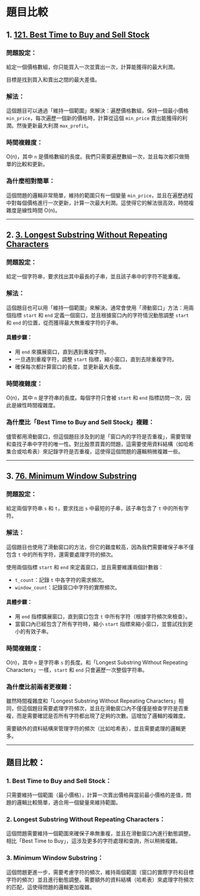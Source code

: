 # 題目比較

## 1. [121. Best Time to Buy and Sell Stock](https://leetcode.com/problems/best-time-to-buy-and-sell-stock/)

### 問題設定：

給定一個價格數組，你只能買入一次並賣出一次，計算能獲得的最大利潤。

目標是找到買入和賣出之間的最大差值。

### 解法：

這個題目可以通過「維持一個範圍」來解決：遍歷價格數組，保持一個最小價格 `min_price`，每次遍歷一個新的價格時，計算從這個 `min_price` 賣出能獲得的利潤。然後更新最大利潤 `max_profit`。

### 時間複雜度：

O(n)，其中 `n` 是價格數組的長度。我們只需要遍歷數組一次，並且每次都只做簡單的比較和更新。

### 為什麼相對簡單：

這個問題的邏輯非常簡單，維持的範圍只有一個變量 `min_price`，並且在遍歷過程中對每個價格進行一次更新，計算一次最大利潤。這使得它的解法很高效，時間複雜度是線性時間 O(n)。

---

## 2. [3. Longest Substring Without Repeating Characters](https://leetcode.com/problems/longest-substring-without-repeating-characters/)

### 問題設定：

給定一個字符串，要求找出其中最長的子串，並且該子串中的字符不能重複。

### 解法：

這個題目也可以用「維持一個範圍」來解決。通常會使用「滑動窗口」方法：用兩個指標 `start` 和 `end` 定義一個窗口，並且根據窗口內的字符情況動態調整 `start` 和 `end` 的位置，從而獲得最大無重複字符的子串。

#### 具體步驟：

- 用 `end` 來擴展窗口，直到遇到重複字符。
- 一旦遇到重複字符，調整 `start` 指標，縮小窗口，直到去除重複字符。
- 確保每次都計算窗口的長度，並更新最大長度。

### 時間複雜度：

O(n)，其中 `n` 是字符串的長度。每個字符只會被 `start` 和 `end` 指標訪問一次，因此是線性時間複雜度。

### 為什麼比「Best Time to Buy and Sell Stock」複雜：

儘管都用滑動窗口，但這個題目涉及到的是「窗口內的字符是否重複」，需要管理和查找子串中字符的唯一性。對比股票買賣的問題，這需要使用資料結構（如哈希集合或哈希表）來記錄字符是否重複，這使得這個問題的邏輯稍微複雜一些。

---

## 3. [76. Minimum Window Substring](https://leetcode.com/problems/minimum-window-substring/)

### 問題設定：

給定兩個字符串 `s` 和 `t`，要求找出 `s` 中最短的子串，該子串包含了 `t` 中的所有字符。

### 解法：

這個題目也使用了滑動窗口的方法，但它的難度較高，因為我們需要確保子串不僅包含 `t` 中的所有字符，還需要處理字符的頻次。

使用兩個指標 `start` 和 `end` 來定義窗口，並且需要維護兩個計數器：

- `t_count`：記錄 `t` 中各字符的需求頻次。
- `window_count`：記錄窗口中字符的實際頻次。

#### 具體步驟：

- 用 `end` 指標擴展窗口，直到窗口包含 `t` 中所有字符（根據字符頻次來檢查）。
- 當窗口內已經包含了所有字符時，縮小 `start` 指標來縮小窗口，並嘗試找到更小的有效子串。

### 時間複雜度：

O(n)，其中 `n` 是字符串 `s` 的長度。和「Longest Substring Without Repeating Characters」一樣，`start` 和 `end` 只會遍歷一次整個字符串。

### 為什麼比前兩者更複雜：

雖然時間複雜度和「Longest Substring Without Repeating Characters」相同，但這個題目需要處理字符頻次，並且在滑動窗口內不僅僅是檢查字符是否重複，而是需要確認是否所有字符都出現了足夠的次數。這增加了邏輯的複雜度。

需要額外的資料結構來管理字符的頻次（比如哈希表），並且需要處理的邏輯更多。

---

## 題目比較：

### 1. Best Time to Buy and Sell Stock：

只需要維持一個範圍（最小價格），計算一次賣出價格與當前最小價格的差值，問題的邏輯比較簡單，適合用一個變量來維持範圍。

### 2. Longest Substring Without Repeating Characters：

這個問題需要維持一個範圍來確保子串無重複，並且在滑動窗口內進行動態調整。相比「Best Time to Buy」，這涉及更多的字符處理和查詢，所以稍微複雜。

### 3. Minimum Window Substring：

這個問題更進一步，需要考慮字符的頻次，維持兩個範圍（窗口的實際字符和目標字符的頻次）並且進行動態調整。需要額外的資料結構（哈希表）來處理字符頻次的匹配，這使得問題的邏輯更加複雜。
